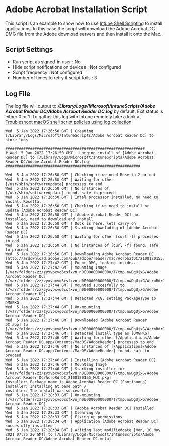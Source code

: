 # Adobe Acrobat Installation Script

This script is an example to show how to use [Intune Shell Scripting](https://docs.microsoft.com/en-us/mem/intune/apps/macos-shell-scripts) to install applications. In this case the script will download the Adobe Acrobat DC DMG file from the Adobe download servers and then install it onto the Mac.

## Script Settings

- Run script as signed-in user : No
- Hide script notifications on devices : Not configured
- Script frequency : Not configured
- Number of times to retry if script fails : 3

## Log File

The log file will output to ***/Library/Logs/Microsoft/IntuneScripts/Adobe Acrobat Reader DC/Adobe Acrobat Reader DC.log*** by default. Exit status is either 0 or 1. To gather this log with Intune remotely take a look at  [Troubleshoot macOS shell script policies using log collection](https://docs.microsoft.com/en-us/mem/intune/apps/macos-shell-scripts#troubleshoot-macos-shell-script-policies-using-log-collection)

```
Wed  5 Jan 2022 17:26:50 GMT | Creating [/Library/Logs/Microsoft/IntuneScripts/Adobe Acrobat Reader DC] to store logs

##############################################################
# Wed  5 Jan 2022 17:26:50 GMT | Logging install of [Adobe Acrobat Reader DC] to [/Library/Logs/Microsoft/IntuneScripts/Adobe Acrobat Reader DC/Adobe Acrobat Reader DC.log]
############################################################

Wed  5 Jan 2022 17:26:50 GMT | Checking if we need Rosetta 2 or not
Wed  5 Jan 2022 17:26:50 GMT | Waiting for other [/usr/sbin/softwareupdate] processes to end
Wed  5 Jan 2022 17:26:50 GMT | No instances of [/usr/sbin/softwareupdate] found, safe to proceed
Wed  5 Jan 2022 17:26:50 GMT | Intel processor installed. No need to install Rosetta.
Wed  5 Jan 2022 17:26:50 GMT | Checking if we need to install or update [Adobe Acrobat Reader DC]
Wed  5 Jan 2022 17:26:50 GMT | [Adobe Acrobat Reader DC] not installed, need to download and install
Wed  5 Jan 2022 17:26:50 GMT | Dock is here, lets carry on
Wed  5 Jan 2022 17:26:50 GMT | Starting downlading of [Adobe Acrobat Reader DC]
Wed  5 Jan 2022 17:26:50 GMT | Waiting for other [curl -f] processes to end
Wed  5 Jan 2022 17:26:50 GMT | No instances of [curl -f] found, safe to proceed
Wed  5 Jan 2022 17:26:50 GMT | Downloading Adobe Acrobat Reader DC [http://ardownload.adobe.com/pub/adobe/reader/mac/AcrobatDC/2100120155/AcroRdrDC_2100120155_MUI.dmg]
Wed  5 Jan 2022 17:27:42 GMT | Found DMG, looking inside...
Wed  5 Jan 2022 17:27:42 GMT | Mounting Image [/var/folders/zz/zyxvpxvq6csfxvn_n0000000000000/T/tmp.nwDgUjxG/Adobe Acrobat Reader DC] [/var/folders/zz/zyxvpxvq6csfxvn_n0000000000000/T/tmp.nwDgUjxG/AcroRdrDC_2100120155_MUI.dmg]
Wed  5 Jan 2022 17:27:44 GMT | Mounted succesfully to [/var/folders/zz/zyxvpxvq6csfxvn_n0000000000000/T/tmp.nwDgUjxG/Adobe Acrobat Reader DC]
Wed  5 Jan 2022 17:27:44 GMT | Detected PKG, setting PackageType to DMGPKG
Wed  5 Jan 2022 17:27:44 GMT | Un-mounting [/var/folders/zz/zyxvpxvq6csfxvn_n0000000000000/T/tmp.nwDgUjxG/Adobe Acrobat Reader DC]
Wed  5 Jan 2022 17:27:46 GMT | Downloaded [Adobe Acrobat Reader DC.app] to [/var/folders/zz/zyxvpxvq6csfxvn_n0000000000000/T/tmp.nwDgUjxG/AcroRdrDC_2100120155_MUI.dmg]
Wed  5 Jan 2022 17:27:46 GMT | Detected install type as [DMGPKG]
Wed  5 Jan 2022 17:27:46 GMT | Waiting for other [/Applications/Adobe Acrobat Reader DC.app/Contents/MacOS/AdobeReader] processes to end
Wed  5 Jan 2022 17:27:46 GMT | No instances of [/Applications/Adobe Acrobat Reader DC.app/Contents/MacOS/AdobeReader] found, safe to proceed
Wed  5 Jan 2022 17:27:46 GMT | Installing [Adobe Acrobat Reader DC]
Wed  5 Jan 2022 17:27:46 GMT | Mounting Image
Wed  5 Jan 2022 17:27:46 GMT | Starting installer for [/var/folders/zz/zyxvpxvq6csfxvn_n0000000000000/T/tmp.nwDgUjxG/Adobe Acrobat Reader DC/AcroRdrDC_2100120155_MUI.pkg]
installer: Package name is Adobe Acrobat Reader DC (Continuous)
installer: Installing at base path /
installer: The install was successful.
Wed  5 Jan 2022 17:28:33 GMT | Un-mounting [/var/folders/zz/zyxvpxvq6csfxvn_n0000000000000/T/tmp.nwDgUjxG/Adobe Acrobat Reader DC]
Wed  5 Jan 2022 17:28:33 GMT | [Adobe Acrobat Reader DC] Installed
Wed  5 Jan 2022 17:28:33 GMT | Cleaning Up
Wed  5 Jan 2022 17:28:33 GMT | Fixing up permissions
Wed  5 Jan 2022 17:28:34 GMT | Application [Adobe Acrobat Reader DC] succesfully installed
Wed  5 Jan 2022 17:28:34 GMT | Writing last modifieddate [Mon, 10 May 2021 07:25:20 GMT] to [/Library/Logs/Microsoft/IntuneScripts/Adobe Acrobat Reader DC/Adobe Acrobat Reader DC.meta]
```
